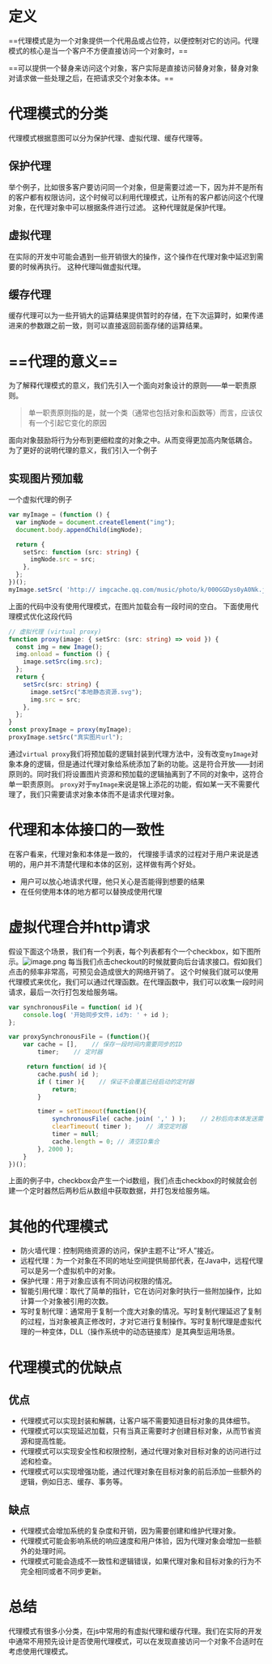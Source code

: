 # 定义
==代理模式是为一个对象提供一个代用品或占位符，以便控制对它的访问。代理模式的核心是当一个客户不方便直接访问一个对象时，==

==可以提供一个替身来访问这个对象，客户实际是直接访问替身对象，替身对象对请求做一些处理之后，在把请求交个对象本体。==

# 代理模式的分类
代理模式根据意图可以分为保护代理、虚拟代理、缓存代理等。
## 保护代理
举个例子，比如很多客户要访问同一个对象，但是需要过滤一下，因为并不是所有的客户都有权限访问，这个时候可以利用代理模式，让所有的客户都访问这个代理对象，在代理对象中可以根据条件进行过滤。
这种代理就是保护代理。

## 虚拟代理
在实际的开发中可能会遇到一些开销很大的操作，这个操作在代理对象中延迟到需要的时候再执行。
这种代理叫做虚拟代理。
## 缓存代理
缓存代理可以为一些开销大的运算结果提供暂时的存储，在下次运算时，如果传递进来的参数跟之前一致，则可以直接返回前面存储的运算结果。
# ==代理的意义==
为了解释代理模式的意义，我们先引入一个面向对象设计的原则——单一职责原则。
> 单一职责原则指的是，就一个类（通常也包括对象和函数等）而言，应该仅有一个引起它变化的原因

面向对象鼓励将行为分布到更细粒度的对象之中。从而变得更加高内聚低耦合。
为了更好的说明代理的意义，我们引入一个例子
## 实现图片预加载
一个虚拟代理的例子
```typescript
var myImage = (function () {
  var imgNode = document.createElement("img");
  document.body.appendChild(imgNode);

  return {
    setSrc: function (src: string) {
      imgNode.src = src;
    },
  };
})();
myImage.setSrc( 'http:// imgcache.qq.com/music/photo/k/000GGDys0yA0Nk.jpg' );
```
上面的代码中没有使用代理模式，在图片加载会有一段时间的空白。
下面使用代理模式优化这段代码
```typescript
// 虚拟代理 (virtual proxy)
function proxy(image: { setSrc: (src: string) => void }) {
  const img = new Image();
  img.onload = function () {
    image.setSrc(img.src);
  };
  return {
    setSrc(src: string) {
      image.setSrc("本地静态资源.svg");
      img.src = src;
    },
  };
}
const proxyImage = proxy(myImage);
proxyImage.setSrc("真实图片url");
```
 通过`virtual proxy`我们将预加载的逻辑封装到代理方法中，没有改变`myImage`对象本身的逻辑，但是通过代理对象给系统添加了新的功能。这是符合开放——封闭原则的。同时我们将设置图片资源和预加载的逻辑抽离到了不同的对象中，这符合单一职责原则。
`proxy`对于`myImage`来说是锦上添花的功能，假如某一天不需要代理了，我们只需要请求对象本体而不是请求代理对象。
# 代理和本体接口的一致性
在客户看来，代理对象和本体是一致的， 代理接手请求的过程对于用户来说是透明的，用户并不清楚代理和本体的区别，这样做有两个好处。

- 用户可以放心地请求代理，他只关心是否能得到想要的结果
- 在任何使用本体的地方都可以替换成使用代理
# 虚拟代理合并http请求
假设下面这个场景，我们有一个列表，每个列表都有个一个checkbox，如下图所示。![image.png](https://cdn.nlark.com/yuque/0/2023/png/12763837/1691384023310-a9a0ee78-1e55-4e1e-a4b4-4aa1f38c956d.png#averageHue=%23eaf0ef&clientId=u26ebd132-9179-4&from=paste&height=335&id=u32df4968&originHeight=670&originWidth=1472&originalType=binary&ratio=2&rotation=0&showTitle=false&size=475813&status=done&style=none&taskId=u4d1de2be-6da2-45f2-923c-a61f50f4e9b&title=&width=736)
每当我们点击checkout的时候就要向后台请求接口。假如我们点击的频率非常高，可预见会造成很大的网络开销了。
这个时候我们就可以使用代理模式来优化，我们可以通过代理函数。在代理函数中，我们可以收集一段时间请求，最后一次行打包发给服务端。
```javascript
var synchronousFile = function( id ){
    console.log( '开始同步文件，id为: ' + id );
};

var proxySynchronousFile = (function(){
    var cache = [],    // 保存一段时间内需要同步的ID
        timer;    // 定时器

     return function( id ){
        cache.push( id );
        if ( timer ){    // 保证不会覆盖已经启动的定时器
            return;
        }

        timer = setTimeout(function(){
            synchronousFile( cache.join( ',' ) );    // 2秒后向本体发送需要同步的ID集合
            clearTimeout( timer );    // 清空定时器
            timer = null;
            cache.length = 0; // 清空ID集合
        }, 2000 );
    }
})();
```
上面的例子中，checkbox会产生一个id数组，我们点击checkbox的时候就会创建一个定时器然后两秒后从数组中获取数据，并打包发给服务端。
# 其他的代理模式

- 防火墙代理：控制网络资源的访问，保护主题不让“坏人”接近。
- 远程代理：为一个对象在不同的地址空间提供局部代表，在Java中，远程代理可以是另一个虚拟机中的对象。
- 保护代理：用于对象应该有不同访问权限的情况。
- 智能引用代理：取代了简单的指针，它在访问对象时执行一些附加操作，比如计算一个对象被引用的次数。
- 写时复制代理：通常用于复制一个庞大对象的情况。写时复制代理延迟了复制的过程，当对象被真正修改时，才对它进行复制操作。写时复制代理是虚拟代理的一种变体，DLL（操作系统中的动态链接库）是其典型运用场景。
# 代理模式的优缺点
## 优点

- 代理模式可以实现封装和解耦，让客户端不需要知道目标对象的具体细节。
- 代理模式可以实现延迟加载，只有当真正需要时才创建目标对象，从而节省资源和提高性能。
- 代理模式可以实现安全性和权限控制，通过代理对象对目标对象的访问进行过滤和检查。
- 代理模式可以实现增强功能，通过代理对象在目标对象的前后添加一些额外的逻辑，例如日志、缓存、事务等。
## 缺点

- 代理模式会增加系统的复杂度和开销，因为需要创建和维护代理对象。
- 代理模式可能会影响系统的响应速度和用户体验，因为代理对象会增加一些额外的处理时间。
- 代理模式可能会造成不一致性和逻辑错误，如果代理对象和目标对象的行为不完全相同或者不同步更新。
# 总结
代理模式有很多小分类，在js中常用的有虚拟代理和缓存代理。我们在实际的开发中通常不用预先设计是否使用代理模式，可以在发现直接访问一个对象不合适时在考虑使用代理模式。

